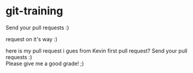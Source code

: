 # git-training
Send your pull requests :)

request on it's way :)

here is my pull request i gues from Kevin
first pull request?
Send your pull requests :) <br />
Please give me a good grade! ;) <br />
